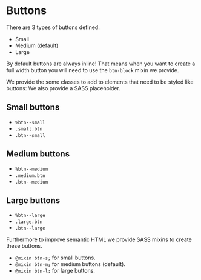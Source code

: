 # Buttons
There are 3 types of buttons defined:
* Small
* Medium (default)
* Large

By default buttons are always inline!
That means when you want to create a full width button you will need to use the `btn-block` mixin we provide.

We provide the some classes to add to elements that need to be styled like buttons:
We also provide a SASS placeholder.

## Small buttons
* `%btn--small`
* `.small.btn`
* `.btn--small`

## Medium buttons
* `%btn--medium`
* `.medium.btn`
* `.btn--medium`

## Large buttons
* `%btn--large`
* `.large.btn`
* `.btn--large`

Furthermore to improve semantic HTML we provide SASS mixins to create these buttons.
* `@mixin btn-s;` for small buttons.
* `@mixin btn-m;` for medium buttons (default).
* `@mixin btn-l;` for large buttons.
